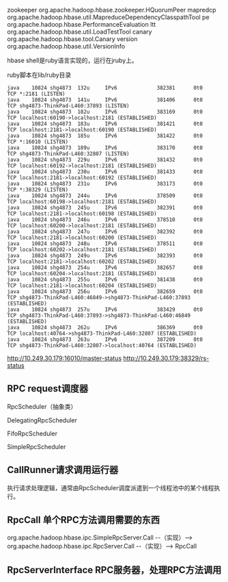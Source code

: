 zookeeper    org.apache.hadoop.hbase.zookeeper.HQuorumPeer
mapredcp     org.apache.hadoop.hbase.util.MapreduceDependencyClasspathTool
pe           org.apache.hadoop.hbase.PerformanceEvaluation
ltt          org.apache.hadoop.hbase.util.LoadTestTool
canary       org.apache.hadoop.hbase.tool.Canary
version      org.apache.hadoop.hbase.util.VersionInfo



hbase shell是ruby语言实现的，运行在jruby上。

ruby脚本在lib/ruby目录


```
java    10824 shg4873  132u     IPv6             382381      0t0      TCP *:2181 (LISTEN)
java    10824 shg4873  141u     IPv6             381406      0t0      TCP shg4873-ThinkPad-L460:37893 (LISTEN)
java    10824 shg4873  182u     IPv6             383169      0t0      TCP localhost:60190->localhost:2181 (ESTABLISHED)
java    10824 shg4873  183u     IPv6             381421      0t0      TCP localhost:2181->localhost:60190 (ESTABLISHED)
java    10824 shg4873  185u     IPv6             381422      0t0      TCP *:16010 (LISTEN)
java    10824 shg4873  189u     IPv6             383170      0t0      TCP shg4873-ThinkPad-L460:32807 (LISTEN)
java    10824 shg4873  229u     IPv6             381432      0t0      TCP localhost:60192->localhost:2181 (ESTABLISHED)
java    10824 shg4873  230u     IPv6             381433      0t0      TCP localhost:2181->localhost:60192 (ESTABLISHED)
java    10824 shg4873  231u     IPv6             383173      0t0      TCP *:38329 (LISTEN)
java    10824 shg4873  244u     IPv6             378509      0t0      TCP localhost:60198->localhost:2181 (ESTABLISHED)
java    10824 shg4873  245u     IPv6             382391      0t0      TCP localhost:2181->localhost:60198 (ESTABLISHED)
java    10824 shg4873  246u     IPv6             378510      0t0      TCP localhost:60200->localhost:2181 (ESTABLISHED)
java    10824 shg4873  247u     IPv6             382392      0t0      TCP localhost:2181->localhost:60200 (ESTABLISHED)
java    10824 shg4873  248u     IPv6             378511      0t0      TCP localhost:60202->localhost:2181 (ESTABLISHED)
java    10824 shg4873  249u     IPv6             382393      0t0      TCP localhost:2181->localhost:60202 (ESTABLISHED)
java    10824 shg4873  254u     IPv6             382657      0t0      TCP localhost:60204->localhost:2181 (ESTABLISHED)
java    10824 shg4873  255u     IPv6             381438      0t0      TCP localhost:2181->localhost:60204 (ESTABLISHED)
java    10824 shg4873  256u     IPv6             382659      0t0      TCP shg4873-ThinkPad-L460:46849->shg4873-ThinkPad-L460:37893 (ESTABLISHED)
java    10824 shg4873  257u     IPv6             383429      0t0      TCP shg4873-ThinkPad-L460:37893->shg4873-ThinkPad-L460:46849 (ESTABLISHED)
java    10824 shg4873  262u     IPv6             386369      0t0      TCP localhost:40764->shg4873-ThinkPad-L460:32807 (ESTABLISHED)
java    10824 shg4873  263u     IPv6             387209      0t0      TCP shg4873-ThinkPad-L460:32807->localhost:40764 (ESTABLISHED)
```

http://10.249.30.179:16010/master-status
http://10.249.30.179:38329/rs-status




## RPC request调度器

RpcScheduler（抽象类）


DelegatingRpcScheduler


FifoRpcScheduler


SimpleRpcScheduler


## CallRunner请求调用运行器

执行请求处理逻辑，通常由RpcScheduler调度派遣到一个线程池中的某个线程执行。

## RpcCall 单个RPC方法调用需要的东西

org.apache.hadoop.hbase.ipc.SimpleRpcServer.Call --（实现）--> org.apache.hadoop.hbase.ipc.RpcServer.Call --（实现）--> RpcCall

## RpcServerInterface RPC服务器，处理RPC方法调用
